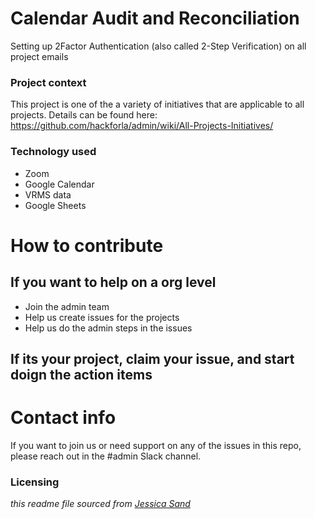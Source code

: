 # Calendar Audit and Reconciliation

Setting up 2Factor Authentication (also called 2-Step Verification) on all project emails

### Project context
This project is one of the a variety of initiatives that are applicable to all projects.  Details can be found here: https://github.com/hackforla/admin/wiki/All-Projects-Initiatives/

### Technology used
- Zoom
- Google Calendar
- VRMS data
- Google Sheets

# How to contribute

## If you want to help on a org level
  - Join the admin team
  - Help us create issues for the projects
  - Help us do the admin steps in the issues

## If its your project, claim your issue, and start doign the action items


# Contact info
If you want to join us or need support on any of the issues in this repo, please reach out in the #admin Slack channel.


### Licensing
*this readme file sourced from [Jessica Sand](http://jessicasand.com/other-stuff/just-enough-docs/)*
